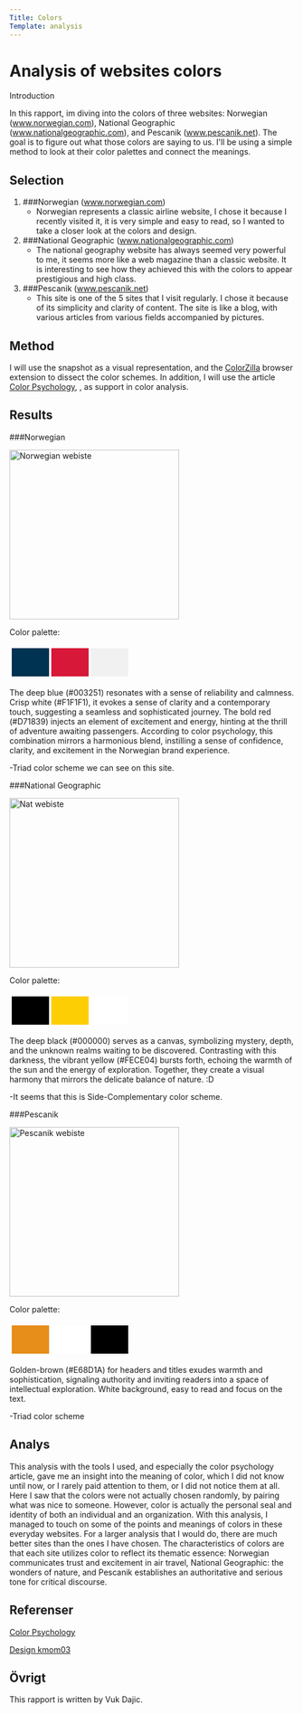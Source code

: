```yaml
---
Title: Colors
Template: analysis
---
```


Analysis of websites colors
=======================

Introduction

In this rapport, im diving into the colors of three websites: Norwegian (<a href="https://www.norwegian.com">www.norwegian.com</a>), National Geographic (<a href="https://www.nationalgeographic.com">www.nationalgeographic.com</a>), and Pescanik (<a href="https://pescanik.net">www.pescanik.net</a>). The goal is to figure out what those colors are saying to us. I'll be using a simple method to look at their color palettes and connect the meanings.

Selection
-----------------------

1. ###Norwegian (<a href="https://www.norwegian.com">www.norwegian.com</a>)
    - Norwegian represents a classic airline website, I chose it because I recently visited it, it is very simple and easy to read, so I wanted to take a closer look at the colors and design.
2. ###National Geographic (<a href="https://www.nationalgeographic.com">www.nationalgeographic.com</a>)
    - The national geography website has always seemed very powerful to me, it seems more like a web magazine than a classic website. It is interesting to see how they achieved this with the colors to appear prestigious and high class.
3. ###Pescanik (<a href="https://pescanik.net">www.pescanik.net</a>)
    - This site is one of the 5 sites that I visit regularly. I chose it because of its simplicity and clarity of content. The site is like a blog, with various articles from various fields accompanied by pictures.

Method
-----------------------

I will use the snapshot as a visual representation, and the <a href="https://www.colorzilla.com">ColorZilla</a> browser extension to dissect the color schemes. In addition, I will use the article <a href="https://elements.envato.com/learn/color-psychology#black">Color Psychology</a>, , as support in color analysis.

Results
-----------------------

###Norwegian

<img src="%assets_url%/img/norw.png" alt="Norwegian webiste" width="300" height="300" />

Color palette:
<table style="border-spacing: 4px; border-collapse: separate">
<tr>
<td style="height: 50px; width: 50px; background-color: #003251"></td>
<td style="height: 50px; width: 50px; background-color: #D71839"></td>
<td style="height: 50px; width: 50px; background-color: #F1F1F1"></td>
</tr>
</table> 

The deep blue (#003251) resonates with a sense of reliability and calmness. Crisp white (#F1F1F1), it evokes a sense of clarity and a contemporary touch, suggesting a seamless and sophisticated journey.   The bold red (#D71839) injects an element of excitement and energy, hinting at the thrill of adventure awaiting passengers. According to color psychology, this combination mirrors a harmonious blend, instilling a sense of confidence, clarity, and excitement in the Norwegian brand experience.

-Triad color scheme we can see on this site.

###National Geographic

<img src="%base_url%/assets/img/nat.png" alt="Nat webiste" style="height: 300px; width:300px;"/>

Color palette:
<table style="border-spacing: 4px; border-collapse: separate">
<tr>
<td style="height: 50px; width: 50px; background-color: #000000"></td>
<td style="height: 50px; width: 50px; background-color: #FECE04"></td>
<td style="height: 50px; width: 50px; background-color: #FFFFFF"></td>
</tr>
</table>

The deep black (#000000) serves as a canvas, symbolizing mystery, depth, and the unknown realms waiting to be discovered. Contrasting with this darkness, the vibrant yellow (#FECE04) bursts forth, echoing the warmth of the sun and the energy of exploration. Together, they create a visual harmony that mirrors the delicate balance of nature. :D

-It seems that this is Side-Complementary color scheme.

###Pescanik

<img src="%base_url%/assets/img/pes.png" alt="Pescanik webiste" style="height: 300px; width:300px;"/>

Color palette:
<table style="border-spacing: 4px; border-collapse: separate">
<tr>
<td style="height: 50px; width: 50px; background-color: #E68D1A"></td>
<td style="height: 50px; width: 50px; background-color: #FFFFFF"></td>
<td style="height: 50px; width: 50px; background-color: #000000"></td>
</tr>
</table>

Golden-brown (#E68D1A) for headers and titles exudes warmth and sophistication, signaling authority and inviting readers into a space of intellectual exploration.
White background, easy to read and focus on the text.

-Triad color scheme

Analys
-----------------------

This analysis with the tools I used, and especially the color psychology article, gave me an insight into the meaning of color, which I did not know until now, or I rarely paid attention to them, or I did not notice them at all. Here I saw that the colors were not actually chosen randomly, by pairing what was nice to someone. However, color is actually the personal seal and identity of both an individual and an organization. With this analysis, I managed to touch on some of the points and meanings of colors in these everyday websites. For a larger analysis that I would do, there are much better sites than the ones I have chosen. The characteristics of colors are that each site utilizes color to reflect its thematic essence: Norwegian communicates trust and excitement in air travel, National Geographic: the wonders of nature, and Pescanik establishes an authoritative and serious tone for critical discourse.

Referenser
-----------------------

<a href="https://elements.envato.com/learn/color-psychology#black">Color Psychology</a>

<a href="https://dbwebb.se/kurser/design-v3/kmom04">Design kmom03</a>


Övrigt
-----------------------

This rapport is written by Vuk Dajic.
